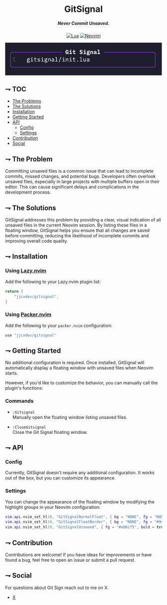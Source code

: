 <div align="center">

# GitSignal
##### Never Commit Unsaved.

[![Lua](https://img.shields.io/badge/Lua-blue.svg?style=for-the-badge&logo=lua)](http://www.lua.org)
[![Neovim](https://img.shields.io/badge/Neovim%200.8+-green.svg?style=for-the-badge&logo=neovim)](https://neovim.io)

![Git Signal](https://github.com/jjcxdev/gitsignal/blob/main/assets/screenshot.png)
</div>


## ⇁ TOC
* [The Problems](#-The-Problems)
* [The Solutions](#-The-Solutions)
* [Installation](#-Installation)
* [Getting Started](#-Getting-Started)
* [API](#-API)
    * [Config](#config)
    * [Settings](#settings)
* [Contribution](#-Contribution)
* [Social](#-Social)

## ⇁ The Problem

Committing unsaved files is a common issue that can lead to incomplete commits, missed changes, and potential bugs. Developers often overlook unsaved files, especially in large projects with multiple buffers open in their editor. This can cause significant delays and complications in the development process.

## ⇁ The Solutions

GitSignal addresses this problem by providing a clear, visual indication of all unsaved files in the current Neovim session. By listing these files in a floating window, GitSignal helps you ensure that all changes are saved before committing, reducing the likelihood of incomplete commits and improving overall code quality.

## ⇁ Installation

### Using [Lazy.nvim](https://github.com/folke/lazy.nvim)

Add the following to your Lazy.nvim plugin list:

```lua
return {
    "jjcxdev/gitsignal",
}
```

### Using [Packer.nvim](https://github.com/wbthomason/packer.nvim)

Add the following to your `packer.nvim` configuration:

``` lua
use "jjcxdev/gitsignal"

```
## ⇁ Getting Started

No additional configuration is required. Once installed, GitSignal will automatically display a floating window with unsaved files when Neovim starts.

However, if you'd like to customize the behavior, you can manually call the plugin's functions:

### Commands

- `:Gitsignal`  
  Manually open the floating window listing unsaved files.

- `:CloseGitsignal`  
  Close the Git Signal floating window.


## ⇁ API

### Config

Currently, GitSignal doesn't require any additional configuration. It works out of the box, but you can customize its appearance.

### Settings

You can change the appearance of the floating window by modifying the highlight groups in your Neovim configuration:

``` lua
vim.api.nvim_set_hl(0, "GitSignalNormalFloat", { bg = "NONE", fg = "NONE" })
vim.api.nvim_set_hl(0, "GitSignalFloatBorder", { bg = "NONE", fg = "#9d00ff" }) -- vibrant purple
vim.api.nvim_set_hl(0, "GitSignalUnsaved", { fg = "#e06c75", bold = true })
```

## ⇁ Contribution

Contributions are welcome! If you have ideas for improvements or have found a bug, feel free to open an issue or submit a pull request.

## ⇁ Social

For questions about Git Sign reach out to me on X.
* [X](https://x.com/jjcxdev)
